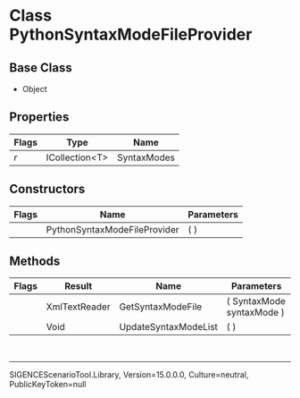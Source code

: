 # Class PythonSyntaxModeFileProvider
## Base Class
- Object
## Properties
Flags|Type|Name
-|-|-
*r* &nbsp;|ICollection&lt;T&gt;|SyntaxModes
## Constructors
Flags|Name|Parameters
-|-|-
&nbsp;|PythonSyntaxModeFileProvider|( )
## Methods
Flags|Result|Name|Parameters
-|-|-|-
&nbsp;|XmlTextReader|GetSyntaxModeFile|( SyntaxMode syntaxMode )
&nbsp;|Void|UpdateSyntaxModeList|( )

<br /><hr />
SIGENCEScenarioTool.Library, Version=15.0.0.0, Culture=neutral, PublicKeyToken=null
